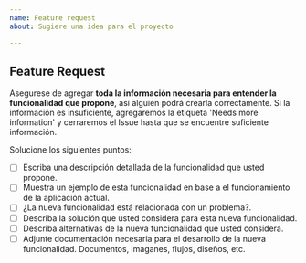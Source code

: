 ```yaml
---
name: Feature request
about: Sugiere una idea para el proyecto

---
```


## Feature Request

Asegurese de agregar **toda la información necesaria para entender la funcionalidad que propone**, asi alguien podrá crearla correctamente. Si la información es insuficiente, agregaremos la etiqueta 'Needs more information' y cerraremos el Issue hasta que se encuentre suficiente información.

Solucione los siguientes puntos:

- [ ] Escriba una descripción detallada de la funcionalidad que usted propone.
- [ ] Muestra un ejemplo de esta funcionalidad en base a el funcionamiento de la aplicación actual.
- [ ] ¿La nueva funcionalidad está relacionada con un problema?.
- [ ] Describa la solución que usted considera para esta nueva funcionalidad.
- [ ] Describa alternativas de la nueva funcionalidad que usted considera.
- [ ] Adjunte documentación necesaria para el desarrollo de la nueva funcionalidad. Documentos, imaganes, flujos, diseños, etc.
